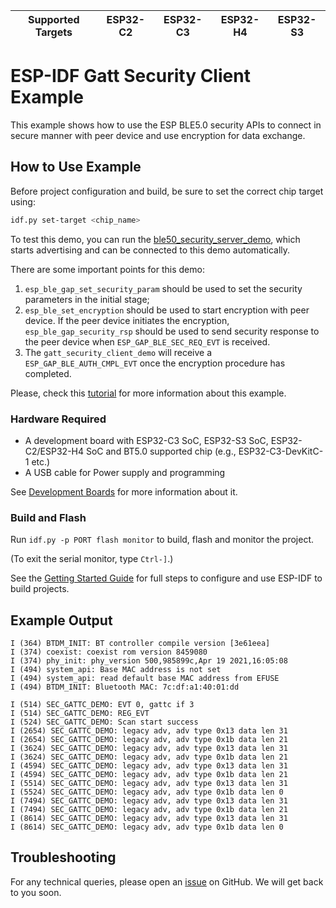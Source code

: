 | Supported Targets | ESP32-C2 | ESP32-C3 | ESP32-H4 | ESP32-S3 |
| ----------------- | -------- | -------- | -------- | -------- |

# ESP-IDF Gatt Security Client Example

This example shows how to use the ESP BLE5.0 security APIs to connect in secure manner with peer device and use encryption for data exchange.

## How to Use Example

Before project configuration and build, be sure to set the correct chip target using:

```bash
idf.py set-target <chip_name>
```

To test this demo, you can run the [ble50_security_server_demo](../ble50_security_server), which starts advertising and can be connected to
this demo automatically.

There are some important points for this demo:
1. `esp_ble_gap_set_security_param` should be used to set the security parameters in the initial stage;
2. `esp_ble_set_encryption` should be used to start encryption with peer device. If the peer device initiates the encryption,
   `esp_ble_gap_security_rsp` should be used to send security response to the peer device when `ESP_GAP_BLE_SEC_REQ_EVT` is received.
3. The `gatt_security_client_demo` will receive a `ESP_GAP_BLE_AUTH_CMPL_EVT` once the encryption procedure has completed.

Please, check this [tutorial](tutorial/ble50_security_client_Example_Walkthrough.md) for more information about this example.

### Hardware Required

* A development board with ESP32-C3 SoC, ESP32-S3 SoC, ESP32-C2/ESP32-H4 SoC and BT5.0 supported chip (e.g., ESP32-C3-DevKitC-1 etc.)
* A USB cable for Power supply and programming

See [Development Boards](https://www.espressif.com/en/products/devkits) for more information about it.

### Build and Flash

Run `idf.py -p PORT flash monitor` to build, flash and monitor the project.

(To exit the serial monitor, type ``Ctrl-]``.)

See the [Getting Started Guide](https://idf.espressif.com/) for full steps to configure and use ESP-IDF to build projects.

## Example Output

```
I (364) BTDM_INIT: BT controller compile version [3e61eea]
I (374) coexist: coexist rom version 8459080
I (374) phy_init: phy_version 500,985899c,Apr 19 2021,16:05:08
I (494) system_api: Base MAC address is not set
I (494) system_api: read default base MAC address from EFUSE
I (494) BTDM_INIT: Bluetooth MAC: 7c:df:a1:40:01:dd

I (514) SEC_GATTC_DEMO: EVT 0, gattc if 3
I (514) SEC_GATTC_DEMO: REG_EVT
I (524) SEC_GATTC_DEMO: Scan start success
I (2654) SEC_GATTC_DEMO: legacy adv, adv type 0x13 data len 31
I (2654) SEC_GATTC_DEMO: legacy adv, adv type 0x1b data len 21
I (3624) SEC_GATTC_DEMO: legacy adv, adv type 0x13 data len 31
I (3624) SEC_GATTC_DEMO: legacy adv, adv type 0x1b data len 21
I (4594) SEC_GATTC_DEMO: legacy adv, adv type 0x13 data len 31
I (4594) SEC_GATTC_DEMO: legacy adv, adv type 0x1b data len 21
I (5514) SEC_GATTC_DEMO: legacy adv, adv type 0x13 data len 31
I (5524) SEC_GATTC_DEMO: legacy adv, adv type 0x1b data len 0
I (7494) SEC_GATTC_DEMO: legacy adv, adv type 0x13 data len 31
I (7494) SEC_GATTC_DEMO: legacy adv, adv type 0x1b data len 21
I (8614) SEC_GATTC_DEMO: legacy adv, adv type 0x13 data len 31
I (8614) SEC_GATTC_DEMO: legacy adv, adv type 0x1b data len 0

```

## Troubleshooting

For any technical queries, please open an [issue](https://github.com/espressif/esp-idf/issues) on GitHub. We will get back to you soon.
